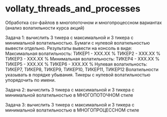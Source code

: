 # vollaty_threads_and_processes
 Обработка csv-файлов в многопоточном и многопроцессном вариантах (анализ волатильности курса акций)


Задача 1: вычислить 3 тикера с максимальной и 3 тикера с минимальной волатильностью.
Бумаги с нулевой волатильностью вывести отдельно.
Результаты вывести на консоль в виде:
  Максимальная волатильность:
      ТИКЕР1 - ХХХ.ХХ %
      ТИКЕР2 - ХХХ.ХХ %
      ТИКЕР3 - ХХХ.ХХ %
  Минимальная волатильность:
      ТИКЕР4 - ХХХ.ХХ %
      ТИКЕР5 - ХХХ.ХХ %
      ТИКЕР6 - ХХХ.ХХ %
  Нулевая волатильность:
      ТИКЕР7, ТИКЕР8, ТИКЕР9, ТИКЕР10, ТИКЕР11, ТИКЕР12
Волатильности указывать в порядке убывания. Тикеры с нулевой волатильностью упорядочить по имени.

Задача 2: вычислить 3 тикера с максимальной и 3 тикера с минимальной волатильностью в МНОГОПОТОЧНОМ стиле

Задача 3: вычислить 3 тикера с максимальной и 3 тикера с минимальной волатильностью в МНОГОПРОЦЕССНОМ стиле


